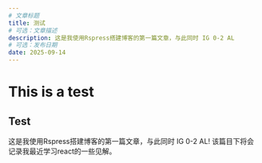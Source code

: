 ```yaml
---
# 文章标题
title: 测试
# 可选：文章描述
description: 这是我使用Rspress搭建博客的第一篇文章，与此同时 IG 0-2 AL
# 可选：发布日期
date: 2025-09-14
---
```


# This is a test

## Test

这是我使用Rspress搭建博客的第一篇文章，与此同时 IG 0-2 AL! 该篇目下将会记录我最近学习react的一些见解。
